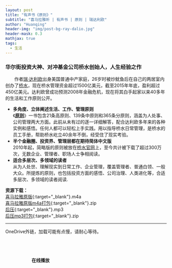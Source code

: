 ```yaml
---
layout: post
title: "有声书《原则》"
subtitle: "喜马拉雅听 | 有声书 | 原则 | 瑞达利欧"
author: "Huanqing"
header-img: "img/post-bg-ray-dalio.jpg"
header-mask: 0.3
mathjax: true
tags:
  - 生活
---
```


### 华尔街投资大神、对冲基金公司桥水创始人，人生经验之作  
　　作者[瑞·达利欧](https://en.wikipedia.org/wiki/Ray_Dalio)出身美国普通中产家庭，26岁时被炒鱿鱼后在自己的两居室内创办了[桥水](https://en.wikipedia.org/wiki/Bridgewater_Associates)，现在桥水管理资金超过1500亿美元，截至2015年年底，盈利超过450亿美元。达利欧曾成功预测2008年金融危机，现在将其白手起家以来40多年的生活和工作原则公开。

- **多角度、立体阐述生活、工作、管理原则**  
《**[原则](https://www.principles.com/)**》一书包含21条高原则、139条中原则和365条分原则，涵盖为人处事、公司管理两大方面。此前从未有过的逐一详细解答，配合达利欧多年来的各种实例和感悟。任何人都可以轻松上手实践。用以指导桥水日常管理，是桥水的员工手册，帮助桥水屹立40余年不倒，经受住了现实考验。
- **半个金融圈、投资界、管理层都在期待简体中文版**  
2010年起，简略版的原则被放在[桥水官网](https://www.bridgewater.com/)上，至今共计被下载了超过300万次，无数企业、管理者、职场人士争相阅读。
- **适合多层次、多领域的读者**  
从为人处世、理解现实到日常工作、企业管理，覆盖管理者、普通白领、一般大众。所提炼的原则，也包括投资方面的感悟、公司治理、人类进化等，合适多层次、多领域的读者阅读.   

**资源下载：**  
[喜马拉雅原版](https://eduinhk-my.sharepoint.com/:f:/g/personal/huanqing_eduinhk_onmicrosoft_com/EvSBUimSgqNGjQeO9rMe3rEB3SE9EUyodImlXOlzeL7U4A?e=fEvwem){:target="_blank"}.m4a  
[喜马拉雅原版m4a打包](https://onedrive.gimhoy.com/sharepoint/aHR0cHM6Ly9lZHVpbmhrLW15LnNoYXJlcG9pbnQuY29tLzp1Oi9nL3BlcnNvbmFsL2h1YW5xaW5nX2VkdWluaGtfb25taWNyb3NvZnRfY29tL0VmMmRGVFNSU0poUHNneGduMXFwb1pZQnVrZVlUVk14dVZSZGc5cUhuVVRnQ3c/ZT1YZGFIaGY=.zip){:target="_blank"}.zip  
[后压](https://eduinhk-my.sharepoint.com/:f:/g/personal/huanqing_eduinhk_onmicrosoft_com/Eqz8fW0pNjxCj43Teg39cEcBU9kjhdO5ottD2PYMMK3Zww?e=Vu2f3s){:target="_blank"}.mp3  
[后压mp3打包](https://onedrive.gimhoy.com/sharepoint/aHR0cHM6Ly9lZHVpbmhrLW15LnNoYXJlcG9pbnQuY29tLzp1Oi9nL3BlcnNvbmFsL2h1YW5xaW5nX2VkdWluaGtfb25taWNyb3NvZnRfY29tL0VXcWlEckJ2a05CTXI5RlJDbE9vY1RRQmRFbVZCQ3VEblJ1MlVwR3lYMjFTWlE/ZT1XeUJNY3A=.mp3){:target="_blank"}.zip  

------

OneDrive外链，加载可能有点慢，请耐心等待。

<html>
<head>
    <link href="https://cdn.bootcss.com/aplayer/1.10.1/APlayer.min.css" rel="stylesheet">
    <script src="https://cdn.bootcss.com/aplayer/1.10.1/APlayer.min.js"></script>
    <style>
        .demo{width:340px;margin:60px auto 10px auto}
        .demo p{padding:10px 0}
    </style>
</head>
<body>
    <div class="demo">
        <p><strong>在线播放</strong></p>
        <div id="player1">
        </div>
    </div>
    <script>
        var ap = new APlayer
                ({
                  container: document.getElementById('player1'),
                  mini: false,
                  autoplay: false,
                  theme: '#FADFA3',
                  loop: 'all',
                  order: 'random',
                  preload: 'auto',
                  volume: 0.7,
                  mutex: true,
                  listFolded: false,
                  listMaxHeight: 90,
                  audio: [
                      {
                          name: '中文版序',
                          artist: '《原则》',
                          url: 'https://onedrive.gimhoy.com/sharepoint/aHR0cHM6Ly9lZHVpbmhrLW15LnNoYXJlcG9pbnQuY29tLzp1Oi9nL3BlcnNvbmFsL2h1YW5xaW5nX2VkdWluaGtfb25taWNyb3NvZnRfY29tL0VjVExoR1hMdDNkQXZyTWpxeXBSamRzQnRaRF9WUXM2SmxxTEt3VnNXUUVOd0E/ZT1tbGV0NWw=.mp3',
                          cover: 'https://raw.githubusercontent.com/huanqingwu/huanqingwu.github.io/master/img/audio-bg-PRINCIPLES.jpg',
                          theme: '#46718b'
                      },
                      {
                          name: '导言',
                          artist: '《原则》',
                          url: 'https://onedrive.gimhoy.com/sharepoint/aHR0cHM6Ly9lZHVpbmhrLW15LnNoYXJlcG9pbnQuY29tLzp1Oi9nL3BlcnNvbmFsL2h1YW5xaW5nX2VkdWluaGtfb25taWNyb3NvZnRfY29tL0VhVzBUS0dlVXk1TW5odmJva3FFb1A4QnRnWkVMdFIxNHBfcm9qVGhMSWdwV1E/ZT1VbmxBblc=.mp3',
                          cover: 'https://raw.githubusercontent.com/huanqingwu/huanqingwu.github.io/master/img/audio-bg-PRINCIPLES.jpg',
                          theme: '#46718b'
                      },
                      {
                          name: '我的探险召唤（1949—1967年）',
                          artist: '《原则》',
                          url: 'https://onedrive.gimhoy.com/sharepoint/aHR0cHM6Ly9lZHVpbmhrLW15LnNoYXJlcG9pbnQuY29tLzp1Oi9nL3BlcnNvbmFsL2h1YW5xaW5nX2VkdWluaGtfb25taWNyb3NvZnRfY29tL0VWUmFpWDdydERwQmpMSTAwMFJHaTdFQmk3dkxVaE85eEVQVjVYSFJBVkJqeVE/ZT1RczNuZ3Q=.mp3',
                          cover: 'https://raw.githubusercontent.com/huanqingwu/huanqingwu.github.io/master/img/audio-bg-PRINCIPLES.jpg',
                          theme: '#46718b'
                      },
                      {
                          name: '跨越门槛（1967—1979年）（上）',
                          artist: '《原则》',
                          url: 'https://onedrive.gimhoy.com/sharepoint/aHR0cHM6Ly9lZHVpbmhrLW15LnNoYXJlcG9pbnQuY29tLzp1Oi9nL3BlcnNvbmFsL2h1YW5xaW5nX2VkdWluaGtfb25taWNyb3NvZnRfY29tL0VRRlhjcGZ1cXJsR3R1cDRRWXNjTF9FQkVwb3ZWbGNQUlh0eVFPRmxKUkI3Rnc/ZT1odlZncHk=.mp3',
                          cover: 'https://raw.githubusercontent.com/huanqingwu/huanqingwu.github.io/master/img/audio-bg-PRINCIPLES.jpg',
                          theme: '#46718b'
                      },
                      {
                          name: '跨越门槛（1967—1979年）（下）',
                          artist: '《原则》',
                          url: 'https://onedrive.gimhoy.com/sharepoint/aHR0cHM6Ly9lZHVpbmhrLW15LnNoYXJlcG9pbnQuY29tLzp1Oi9nL3BlcnNvbmFsL2h1YW5xaW5nX2VkdWluaGtfb25taWNyb3NvZnRfY29tL0VldXFDNzVBMmVWTm9iXzlIaERiVy1JQllMWjNiZkJuNVF6TnVFRDA1NFlHZHc/ZT1CUmlNRVo=.mp3',
                          cover: 'https://raw.githubusercontent.com/huanqingwu/huanqingwu.github.io/master/img/audio-bg-PRINCIPLES.jpg',
                          theme: '#46718b'
                      },
                      {
                          name: '我的低谷（1979—1982）',
                          artist: '《原则》',
                          url: 'https://onedrive.gimhoy.com/sharepoint/aHR0cHM6Ly9lZHVpbmhrLW15LnNoYXJlcG9pbnQuY29tLzp1Oi9nL3BlcnNvbmFsL2h1YW5xaW5nX2VkdWluaGtfb25taWNyb3NvZnRfY29tL0VmZDhxZGlwQ2t0SGc3WGZCa1IyVTRVQkxidU5pN1Vfc3lXNFU4SW9fcURJcUE/ZT1oeUhveFQ=.mp3',
                          cover: 'https://raw.githubusercontent.com/huanqingwu/huanqingwu.github.io/master/img/audio-bg-PRINCIPLES.jpg',
                          theme: '#46718b'
                      },
                      {
                          name: '我的试炼之路（1983—1994）（上）',
                          artist: '《原则》',
                          url: 'https://onedrive.gimhoy.com/sharepoint/aHR0cHM6Ly9lZHVpbmhrLW15LnNoYXJlcG9pbnQuY29tLzp1Oi9nL3BlcnNvbmFsL2h1YW5xaW5nX2VkdWluaGtfb25taWNyb3NvZnRfY29tL0VmTEJidVYtZHF0QXBHOXI3X2s5aGpjQjZFMU9xa2REVUVsM2ZGbWM4NktOd2c/ZT1FdklkQVU=.mp3',
                          cover: 'https://raw.githubusercontent.com/huanqingwu/huanqingwu.github.io/master/img/audio-bg-PRINCIPLES.jpg',
                          theme: '#46718b'
                      },
                      {
                          name: '我的试炼之路（1983—1994）（中）',
                          artist: '《原则》',
                          url: 'https://onedrive.gimhoy.com/sharepoint/aHR0cHM6Ly9lZHVpbmhrLW15LnNoYXJlcG9pbnQuY29tLzp1Oi9nL3BlcnNvbmFsL2h1YW5xaW5nX2VkdWluaGtfb25taWNyb3NvZnRfY29tL0Vlb2I5Rlk2cnpoTm9FdkJlQ1M5R0swQmhCWFJtU3R2WE9yczR2S3JzYldGN1E/ZT1sQzdVV2Q=.mp3',
                          cover: 'https://raw.githubusercontent.com/huanqingwu/huanqingwu.github.io/master/img/audio-bg-PRINCIPLES.jpg',
                          theme: '#46718b'
                      },
                      {
                          name: '我的试炼之路（1983—1994）（下）',
                          artist: '《原则》',
                          url: 'https://onedrive.gimhoy.com/sharepoint/aHR0cHM6Ly9lZHVpbmhrLW15LnNoYXJlcG9pbnQuY29tLzp1Oi9nL3BlcnNvbmFsL2h1YW5xaW5nX2VkdWluaGtfb25taWNyb3NvZnRfY29tL0VXTDNIaVFHZzVsTGk4bTVCa3BFbGpRQkxnUXJJMkxjVXNCWENtcU5nNlZkSlE/ZT1jaGtiTzI=.mp3',
                          cover: 'https://raw.githubusercontent.com/huanqingwu/huanqingwu.github.io/master/img/audio-bg-PRINCIPLES.jpg',
                          theme: '#46718b'
                      },
                      {
                          name: '终极恩惠（1995—2010）（上）',
                          artist: '《原则》',
                          url: 'https://onedrive.gimhoy.com/sharepoint/aHR0cHM6Ly9lZHVpbmhrLW15LnNoYXJlcG9pbnQuY29tLzp1Oi9nL3BlcnNvbmFsL2h1YW5xaW5nX2VkdWluaGtfb25taWNyb3NvZnRfY29tL0VheTNNSGZzYnMxR2ptdk5ZZ05rSS1RQjVhRWdBN3JqWW5CLXZvQl9jcktLSWc/ZT1wM1lpbGI=.mp3',
                          cover: 'https://raw.githubusercontent.com/huanqingwu/huanqingwu.github.io/master/img/audio-bg-PRINCIPLES.jpg',
                          theme: '#46718b'
                      },
                      {
                          name: '终极恩惠（1995—2010）（下）',
                          artist: '《原则》',
                          url: 'https://onedrive.gimhoy.com/sharepoint/aHR0cHM6Ly9lZHVpbmhrLW15LnNoYXJlcG9pbnQuY29tLzp1Oi9nL3BlcnNvbmFsL2h1YW5xaW5nX2VkdWluaGtfb25taWNyb3NvZnRfY29tL0VhOHo4UDl5UlFsTG1YelE2dGludVFjQnpad3ZuOHJnZHlNSU5qWG5zcnd0MWc/ZT1Bb1dXSWQ=.mp3',
                          cover: 'https://raw.githubusercontent.com/huanqingwu/huanqingwu.github.io/master/img/audio-bg-PRINCIPLES.jpg',
                          theme: '#46718b'
                      },
                      {
                          name: '回报恩惠（2011—2015）（上）',
                          artist: '《原则》',
                          url: 'https://onedrive.gimhoy.com/sharepoint/aHR0cHM6Ly9lZHVpbmhrLW15LnNoYXJlcG9pbnQuY29tLzp1Oi9nL3BlcnNvbmFsL2h1YW5xaW5nX2VkdWluaGtfb25taWNyb3NvZnRfY29tL0VWM3V5Q1VNSVVsTnItS2Zqb0ZfWjVJQjFMUTl0R29nWUZON1l6ZFRyeTZoQlE/ZT0xWGxiWHc=.mp3',
                          cover: 'https://raw.githubusercontent.com/huanqingwu/huanqingwu.github.io/master/img/audio-bg-PRINCIPLES.jpg',
                          theme: '#46718b'
                      },
                      {
                          name: '回报恩惠（2011—2015）（中）',
                          artist: '《原则》',
                          url: 'https://onedrive.gimhoy.com/sharepoint/aHR0cHM6Ly9lZHVpbmhrLW15LnNoYXJlcG9pbnQuY29tLzp1Oi9nL3BlcnNvbmFsL2h1YW5xaW5nX2VkdWluaGtfb25taWNyb3NvZnRfY29tL0VRWDlvRWw5UXRkRnEtaXppeDJYWVdrQjI5dDJNRzlUUVRDdkhKUEswRGthN3c/ZT1wdkJMVTE=.mp3',
                          cover: 'https://raw.githubusercontent.com/huanqingwu/huanqingwu.github.io/master/img/audio-bg-PRINCIPLES.jpg',
                          theme: '#46718b'
                      },
                      {
                          name: '回报恩惠（2011—2015）（下）',
                          artist: '《原则》',
                          url: 'https://onedrive.gimhoy.com/sharepoint/aHR0cHM6Ly9lZHVpbmhrLW15LnNoYXJlcG9pbnQuY29tLzp1Oi9nL3BlcnNvbmFsL2h1YW5xaW5nX2VkdWluaGtfb25taWNyb3NvZnRfY29tL0Vjd3ZySUFTU1pSRnJWbjdtVV9PckRjQkF4aFhrVFBncV9hblNWaDZ1WVlwVHc/ZT1qRWJqVFY=.mp3',
                          cover: 'https://raw.githubusercontent.com/huanqingwu/huanqingwu.github.io/master/img/audio-bg-PRINCIPLES.jpg',
                          theme: '#46718b'
                      },
                      {
                          name: '最后的一年和最大的挑战（2016—2017）',
                          artist: '《原则》',
                          url: 'https://onedrive.gimhoy.com/sharepoint/aHR0cHM6Ly9lZHVpbmhrLW15LnNoYXJlcG9pbnQuY29tLzp1Oi9nL3BlcnNvbmFsL2h1YW5xaW5nX2VkdWluaGtfb25taWNyb3NvZnRfY29tL0VaS0VsaUdkdlhwUGktWlpfR1RFOHJRQnVobUJQR3d2c0VmVVFqRTQ4U3pjNlE/ZT03aWNFS3U=.mp3',
                          cover: 'https://raw.githubusercontent.com/huanqingwu/huanqingwu.github.io/master/img/audio-bg-PRINCIPLES.jpg',
                          theme: '#46718b'
                      },
                      {
                          name: '从更好的层面回顾',
                          artist: '《原则》',
                          url: 'https://onedrive.gimhoy.com/sharepoint/aHR0cHM6Ly9lZHVpbmhrLW15LnNoYXJlcG9pbnQuY29tLzp1Oi9nL3BlcnNvbmFsL2h1YW5xaW5nX2VkdWluaGtfb25taWNyb3NvZnRfY29tL0VSR0daaGZQWGN0RXNBalRPWUZEVmpBQkQ4ZlBLVUFvckVSekNwclFWUjZ0d0E/ZT1lYXFzZFM=.mp3',
                          cover: 'https://raw.githubusercontent.com/huanqingwu/huanqingwu.github.io/master/img/audio-bg-PRINCIPLES.jpg',
                          theme: '#46718b'
                      },
                      {
                          name: '拥抱现实，应对现实（上）',
                          artist: '《原则》',
                          url: 'https://onedrive.gimhoy.com/sharepoint/aHR0cHM6Ly9lZHVpbmhrLW15LnNoYXJlcG9pbnQuY29tLzp1Oi9nL3BlcnNvbmFsL2h1YW5xaW5nX2VkdWluaGtfb25taWNyb3NvZnRfY29tL0VTVlF0SWZmdUpoSXV2b3J6YWd5YkxJQmxwUjhNdGdTeFVHUlZZa193OVpwRWc/ZT1HbjFKNDE=.mp3',
                          cover: 'https://raw.githubusercontent.com/huanqingwu/huanqingwu.github.io/master/img/audio-bg-PRINCIPLES.jpg',
                          theme: '#46718b'
                      },
                      {
                          name: '拥抱现实，应对现实（下）',
                          artist: '《原则》',
                          url: 'https://onedrive.gimhoy.com/sharepoint/aHR0cHM6Ly9lZHVpbmhrLW15LnNoYXJlcG9pbnQuY29tLzp1Oi9nL3BlcnNvbmFsL2h1YW5xaW5nX2VkdWluaGtfb25taWNyb3NvZnRfY29tL0VmZVBGd1hTN3ZwSm5vLVVqM1loX2JNQmZSRUY1WS1xdkpjcndPenIzRlJ1R3c/ZT1NSFNmN1U=.mp3',
                          cover: 'https://raw.githubusercontent.com/huanqingwu/huanqingwu.github.io/master/img/audio-bg-PRINCIPLES.jpg',
                          theme: '#46718b'
                      },
                      {
                          name: '做到头脑极度开放（上）',
                          artist: '《原则》',
                          url: 'https://onedrive.gimhoy.com/sharepoint/aHR0cHM6Ly9lZHVpbmhrLW15LnNoYXJlcG9pbnQuY29tLzp1Oi9nL3BlcnNvbmFsL2h1YW5xaW5nX2VkdWluaGtfb25taWNyb3NvZnRfY29tL0VWVjhfal9uS2xwQml0NUtiRndNejZFQmhQU05kN3R1ZmxSYUItSC1rZVJ1emc/ZT05R2xEZno=.mp3',
                          cover: 'https://raw.githubusercontent.com/huanqingwu/huanqingwu.github.io/master/img/audio-bg-PRINCIPLES.jpg',
                          theme: '#46718b'
                      },
                      {
                          name: '做到头脑极度开放（中）',
                          artist: '《原则》',
                          url: 'https://onedrive.gimhoy.com/sharepoint/aHR0cHM6Ly9lZHVpbmhrLW15LnNoYXJlcG9pbnQuY29tLzp1Oi9nL3BlcnNvbmFsL2h1YW5xaW5nX2VkdWluaGtfb25taWNyb3NvZnRfY29tL0VaVXg0Mmt0b1o5THJNU3diNTg4LVc0Ql9GQ1BnMXFSQnIzMHdzWUhMRlItTHc/ZT1xZUZXaDc=.mp3',
                          cover: 'https://raw.githubusercontent.com/huanqingwu/huanqingwu.github.io/master/img/audio-bg-PRINCIPLES.jpg',
                          theme: '#46718b'
                      },
                      {
                          name: '做到头脑极度开放（下）',
                          artist: '《原则》',
                          url: 'https://onedrive.gimhoy.com/sharepoint/aHR0cHM6Ly9lZHVpbmhrLW15LnNoYXJlcG9pbnQuY29tLzp1Oi9nL3BlcnNvbmFsL2h1YW5xaW5nX2VkdWluaGtfb25taWNyb3NvZnRfY29tL0VVbENZTjA2RHhaUHRkbVUtQVI5MVpFQjU4ZlBuMnEzMjNZUWNHd25tWkRMSkE/ZT1NWHR1cmc=.mp3',
                          cover: 'https://raw.githubusercontent.com/huanqingwu/huanqingwu.github.io/master/img/audio-bg-PRINCIPLES.jpg',
                          theme: '#46718b'
                      },
                      {
                          name: '理解人与人大不相同（上）',
                          artist: '《原则》',
                          url: 'https://onedrive.gimhoy.com/sharepoint/aHR0cHM6Ly9lZHVpbmhrLW15LnNoYXJlcG9pbnQuY29tLzp1Oi9nL3BlcnNvbmFsL2h1YW5xaW5nX2VkdWluaGtfb25taWNyb3NvZnRfY29tL0VWTUVKNnJab1cxS2ozcmdLX25TWjlJQlN4eEhOTHFfbnEzVmRnd3hmUTJtQXc/ZT0ybnN5QkU=.mp3',
                          cover: 'https://raw.githubusercontent.com/huanqingwu/huanqingwu.github.io/master/img/audio-bg-PRINCIPLES.jpg',
                          theme: '#46718b'
                      },
                      {
                          name: '理解人与人大不相同（中）',
                          artist: '《原则》',
                          url: 'https://onedrive.gimhoy.com/sharepoint/aHR0cHM6Ly9lZHVpbmhrLW15LnNoYXJlcG9pbnQuY29tLzp1Oi9nL3BlcnNvbmFsL2h1YW5xaW5nX2VkdWluaGtfb25taWNyb3NvZnRfY29tL0VUMU9rbTFSaUpsRm1QdUI0Ujh4Qld3Qm9LUlJOaGsxTm8tY3VSQnFoU2pLckE/ZT02U2Vib3A=.mp3',
                          cover: 'https://raw.githubusercontent.com/huanqingwu/huanqingwu.github.io/master/img/audio-bg-PRINCIPLES.jpg',
                          theme: '#46718b'
                      },
                      {
                          name: '理解人与人大不相同（下）',
                          artist: '《原则》',
                          url: 'https://onedrive.gimhoy.com/sharepoint/aHR0cHM6Ly9lZHVpbmhrLW15LnNoYXJlcG9pbnQuY29tLzp1Oi9nL3BlcnNvbmFsL2h1YW5xaW5nX2VkdWluaGtfb25taWNyb3NvZnRfY29tL0VZN2V4dzdaQmN4QXZQUXZhMXF1T09RQjQ4N2Ntb2Z1TER6SjR2Y2xTNnFtV2c/ZT1ISHpReW4=.mp3',
                          cover: 'https://raw.githubusercontent.com/huanqingwu/huanqingwu.github.io/master/img/audio-bg-PRINCIPLES.jpg',
                          theme: '#46718b'
                      },
                      {
                          name: '学习如何有效决策（上）',
                          artist: '《原则》',
                          url: 'https://onedrive.gimhoy.com/sharepoint/aHR0cHM6Ly9lZHVpbmhrLW15LnNoYXJlcG9pbnQuY29tLzp1Oi9nL3BlcnNvbmFsL2h1YW5xaW5nX2VkdWluaGtfb25taWNyb3NvZnRfY29tL0VTWTBEOGtjTFBGTGtrRVl2dG9aNXVVQjlObEs4cld6R1ZLaS1iUTI0TDhiVHc/ZT0wV2NBZjk=.mp3',
                          cover: 'https://raw.githubusercontent.com/huanqingwu/huanqingwu.github.io/master/img/audio-bg-PRINCIPLES.jpg',
                          theme: '#46718b'
                      },
                      {
                          name: '学习如何有效决策（下）',
                          artist: '《原则》',
                          url: 'https://onedrive.gimhoy.com/sharepoint/aHR0cHM6Ly9lZHVpbmhrLW15LnNoYXJlcG9pbnQuY29tLzp1Oi9nL3BlcnNvbmFsL2h1YW5xaW5nX2VkdWluaGtfb25taWNyb3NvZnRfY29tL0VZeGppSE1rZmRWTnJLZTdFeHdHejd3QlBHbWdNSEVQY19GaFRZU1cwT0x5UFE/ZT1pNVlGVko=.mp3',
                          cover: 'https://raw.githubusercontent.com/huanqingwu/huanqingwu.github.io/master/img/audio-bg-PRINCIPLES.jpg',
                          theme: '#46718b'
                      },
                      {
                          name: '生活原则总结',
                          artist: '《原则》',
                          url: 'https://onedrive.gimhoy.com/sharepoint/aHR0cHM6Ly9lZHVpbmhrLW15LnNoYXJlcG9pbnQuY29tLzp1Oi9nL3BlcnNvbmFsL2h1YW5xaW5nX2VkdWluaGtfb25taWNyb3NvZnRfY29tL0VTSExfdHpvSy1CQ3RoaDA5N1RoQ2p3QnRncUtodzRwSVR4SGU2YlctNFE3dEE/ZT1TQW5JbHA=.mp3',
                          cover: 'https://raw.githubusercontent.com/huanqingwu/huanqingwu.github.io/master/img/audio-bg-PRINCIPLES.jpg',
                          theme: '#46718b'
                      },
                      {
                          name: '工作原则概要与列表（上）',
                          artist: '《原则》',
                          url: 'https://onedrive.gimhoy.com/sharepoint/aHR0cHM6Ly9lZHVpbmhrLW15LnNoYXJlcG9pbnQuY29tLzp1Oi9nL3BlcnNvbmFsL2h1YW5xaW5nX2VkdWluaGtfb25taWNyb3NvZnRfY29tL0VRV2xQblNjeHZoSHRIQVZKU1M0SnBrQkdaemFnVzZfdjhfM1NycnNRaVdMMVE/ZT12ZGoxd0o=.mp3',
                          cover: 'https://raw.githubusercontent.com/huanqingwu/huanqingwu.github.io/master/img/audio-bg-PRINCIPLES.jpg',
                          theme: '#46718b'
                      },
                      {
                          name: '工作原则概要与列表（下）',
                          artist: '《原则》',
                          url: 'https://onedrive.gimhoy.com/sharepoint/aHR0cHM6Ly9lZHVpbmhrLW15LnNoYXJlcG9pbnQuY29tLzp1Oi9nL3BlcnNvbmFsL2h1YW5xaW5nX2VkdWluaGtfb25taWNyb3NvZnRfY29tL0VielA4aVhyeU9oQ3JtajdiaWh3TnZnQlptY25sZXY3N2NxVjFIQWhVVTZvMmc/ZT1PZ2Q1eW4=.mp3',
                          cover: 'https://raw.githubusercontent.com/huanqingwu/huanqingwu.github.io/master/img/audio-bg-PRINCIPLES.jpg',
                          theme: '#46718b'
                      },
                      {
                          name: '相信极度求真和极度透明',
                          artist: '《原则》',
                          url: 'https://onedrive.gimhoy.com/sharepoint/aHR0cHM6Ly9lZHVpbmhrLW15LnNoYXJlcG9pbnQuY29tLzp1Oi9nL3BlcnNvbmFsL2h1YW5xaW5nX2VkdWluaGtfb25taWNyb3NvZnRfY29tL0Vmd3hDV0VtaHNwRWtBMjVzTHc3QkdZQkctQmpCdERhNGV6ZFJxRkJZckZZY0E/ZT1aUDJnelI=.mp3',
                          cover: 'https://raw.githubusercontent.com/huanqingwu/huanqingwu.github.io/master/img/audio-bg-PRINCIPLES.jpg',
                          theme: '#46718b'
                      },
                      {
                          name: '做有意义的工作，发展有意义的人际关系',
                          artist: '《原则》',
                          url: 'https://onedrive.gimhoy.com/sharepoint/aHR0cHM6Ly9lZHVpbmhrLW15LnNoYXJlcG9pbnQuY29tLzp1Oi9nL3BlcnNvbmFsL2h1YW5xaW5nX2VkdWluaGtfb25taWNyb3NvZnRfY29tL0VaWEVPTVk3OTgxSXNhVkNBamVWV0RZQm9iQ0xrMy16V0dNX0lDWDFsbTFpMWc/ZT11a2c4anI=.mp3',
                          cover: 'https://raw.githubusercontent.com/huanqingwu/huanqingwu.github.io/master/img/audio-bg-PRINCIPLES.jpg',
                          theme: '#46718b'
                      },
                      {
                          name: '打造允许犯错，但不容忍罔顾教训、一错再错的文化',
                          artist: '《原则》',
                          url: 'https://onedrive.gimhoy.com/sharepoint/aHR0cHM6Ly9lZHVpbmhrLW15LnNoYXJlcG9pbnQuY29tLzp1Oi9nL3BlcnNvbmFsL2h1YW5xaW5nX2VkdWluaGtfb25taWNyb3NvZnRfY29tL0VVakxWbWMzMGw5Rm80eV9TWXJXU3RVQjZGeTVEZXZMc3UxWWUtekV4THpubnc/ZT1KenpNVXQ=.mp3',
                          cover: 'https://raw.githubusercontent.com/huanqingwu/huanqingwu.github.io/master/img/audio-bg-PRINCIPLES.jpg',
                          theme: '#46718b'
                      },
                      {
                          name: '求取共识并坚持',
                          artist: '《原则》',
                          url: 'https://onedrive.gimhoy.com/sharepoint/aHR0cHM6Ly9lZHVpbmhrLW15LnNoYXJlcG9pbnQuY29tLzp1Oi9nL3BlcnNvbmFsL2h1YW5xaW5nX2VkdWluaGtfb25taWNyb3NvZnRfY29tL0ViUzJLUGhFRExST3VicWg3aU43WWVrQmxSc1dDa0NlLVlIcHREWkF0RWsyQUE/ZT03QmhlTXA=.mp3',
                          cover: 'https://raw.githubusercontent.com/huanqingwu/huanqingwu.github.io/master/img/audio-bg-PRINCIPLES.jpg',
                          theme: '#46718b'
                      },
                      {
                          name: '做决策时要从观点的可信度出发',
                          artist: '《原则》',
                          url: 'https://onedrive.gimhoy.com/sharepoint/aHR0cHM6Ly9lZHVpbmhrLW15LnNoYXJlcG9pbnQuY29tLzp1Oi9nL3BlcnNvbmFsL2h1YW5xaW5nX2VkdWluaGtfb25taWNyb3NvZnRfY29tL0VjemQteTF1aUNaQW5VX084alluS2VBQlA3MTk5UWRzT2JpbnRzem5UODFjSnc/ZT1MY2VBWGQ=.mp3',
                          cover: 'https://raw.githubusercontent.com/huanqingwu/huanqingwu.github.io/master/img/audio-bg-PRINCIPLES.jpg',
                          theme: '#46718b'
                      },
                      {
                          name: '知道如何超越分歧',
                          artist: '《原则》',
                          url: 'https://onedrive.gimhoy.com/sharepoint/aHR0cHM6Ly9lZHVpbmhrLW15LnNoYXJlcG9pbnQuY29tLzp1Oi9nL3BlcnNvbmFsL2h1YW5xaW5nX2VkdWluaGtfb25taWNyb3NvZnRfY29tL0Vld1JLT2h0WGRoR3AycVNlSG9KVHVVQnVkWjBzcFpub2VSTVZIMUdPb1lYYXc/ZT0xaVdsWjA=.mp3',
                          cover: 'https://raw.githubusercontent.com/huanqingwu/huanqingwu.github.io/master/img/audio-bg-PRINCIPLES.jpg',
                          theme: '#46718b'
                      },
                      {
                          name: '比做什么事更重要的是找对做事的人',
                          artist: '《原则》',
                          url: 'https://onedrive.gimhoy.com/sharepoint/aHR0cHM6Ly9lZHVpbmhrLW15LnNoYXJlcG9pbnQuY29tLzp1Oi9nL3BlcnNvbmFsL2h1YW5xaW5nX2VkdWluaGtfb25taWNyb3NvZnRfY29tL0VTdDVoWUd3cVhoRHJ5VlBoNnRoUGNjQkRrYjI3YTlHZnlpM25PYlNSNzdIbUE/ZT11ZlBUc3E=.mp3',
                          cover: 'https://raw.githubusercontent.com/huanqingwu/huanqingwu.github.io/master/img/audio-bg-PRINCIPLES.jpg',
                          theme: '#46718b'
                      },
                      {
                          name: '要用对人，因为用人不当的代价高昂',
                          artist: '《原则》',
                          url: 'https://onedrive.gimhoy.com/sharepoint/aHR0cHM6Ly9lZHVpbmhrLW15LnNoYXJlcG9pbnQuY29tLzp1Oi9nL3BlcnNvbmFsL2h1YW5xaW5nX2VkdWluaGtfb25taWNyb3NvZnRfY29tL0VWUC01SU5NQ3BaSW4xSHRBSUh1cjJNQndrVjZ1TU9GQjZtYmlPSWZlRUdhWXc/ZT1lYVF3UGs=.mp3',
                          cover: 'https://raw.githubusercontent.com/huanqingwu/huanqingwu.github.io/master/img/audio-bg-PRINCIPLES.jpg',
                          theme: '#46718b'
                      },
                      {
                          name: '持续培训、测试、评估和调配员工（上）',
                          artist: '《原则》',
                          url: 'https://onedrive.gimhoy.com/sharepoint/aHR0cHM6Ly9lZHVpbmhrLW15LnNoYXJlcG9pbnQuY29tLzp1Oi9nL3BlcnNvbmFsL2h1YW5xaW5nX2VkdWluaGtfb25taWNyb3NvZnRfY29tL0ViVXpiazEybkpkQnJqZEJRZDdBRnJNQlQ3ZG5mVUlQUlZpWFQ0ZUFldUFLeFE/ZT1lMmJWcGs=.mp3',
                          cover: 'https://raw.githubusercontent.com/huanqingwu/huanqingwu.github.io/master/img/audio-bg-PRINCIPLES.jpg',
                          theme: '#46718b'
                      },
                      {
                          name: '持续培训、测试、评估和调配员工（下）',
                          artist: '《原则》',
                          url: 'https://onedrive.gimhoy.com/sharepoint/aHR0cHM6Ly9lZHVpbmhrLW15LnNoYXJlcG9pbnQuY29tLzp1Oi9nL3BlcnNvbmFsL2h1YW5xaW5nX2VkdWluaGtfb25taWNyb3NvZnRfY29tL0Viby1FLXNSNnVGSGloRUllcmRIb0hFQm9uUGNOeWpyUWE1SUpuZkNzMWsybVE/ZT1naVJYYVk=.mp3',
                          cover: 'https://raw.githubusercontent.com/huanqingwu/huanqingwu.github.io/master/img/audio-bg-PRINCIPLES.jpg',
                          theme: '#46718b'
                      },
                      {
                          name: '像操作一部机器那样进行管理以实现目标（上）',
                          artist: '《原则》',
                          url: 'https://eduinhk-my.sharepoint.com/:u:/g/personal/huanqing_eduinhk_onmicrosoft_com/EdafoXy7GGRIscrIlHXmHAcB5OKoCEfnVMwTxCZYunPAJQ?e=KzQgVa',
                          cover: 'https://raw.githubusercontent.com/huanqingwu/huanqingwu.github.io/master/img/audio-bg-PRINCIPLES.jpg',
                          theme: '#46718b'
                      },
                      {
                          name: '像操作一部机器那样进行管理以实现目标（下）',
                          artist: '《原则》',
                          url: 'https://onedrive.gimhoy.com/sharepoint/aHR0cHM6Ly9lZHVpbmhrLW15LnNoYXJlcG9pbnQuY29tLzp1Oi9nL3BlcnNvbmFsL2h1YW5xaW5nX2VkdWluaGtfb25taWNyb3NvZnRfY29tL0VSRTU3RTl5OGVaUHMxN0toYlZ6T21ZQnY2SzJWTUY4NXpiOFFzRU5VVjZPenc/ZT1iYk05UDY=.mp3',
                          cover: 'https://raw.githubusercontent.com/huanqingwu/huanqingwu.github.io/master/img/audio-bg-PRINCIPLES.jpg',
                          theme: '#46718b'
                      },
                      {
                          name: '发现问题，不容忍问题',
                          artist: '《原则》',
                          url: 'https://onedrive.gimhoy.com/sharepoint/aHR0cHM6Ly9lZHVpbmhrLW15LnNoYXJlcG9pbnQuY29tLzp1Oi9nL3BlcnNvbmFsL2h1YW5xaW5nX2VkdWluaGtfb25taWNyb3NvZnRfY29tL0VVRGsyc3VCYm94Rmdpc3RyT29lV25RQi03SWIzUUVFdXVQdnh1Z2xlUzRpbXc/ZT1oSW9zRmQ=.mp3',
                          cover: 'https://raw.githubusercontent.com/huanqingwu/huanqingwu.github.io/master/img/audio-bg-PRINCIPLES.jpg',
                          theme: '#46718b'
                      },
                      {
                          name: '诊断问题，探究根源',
                          artist: '《原则》',
                          url: 'https://onedrive.gimhoy.com/sharepoint/aHR0cHM6Ly9lZHVpbmhrLW15LnNoYXJlcG9pbnQuY29tLzp1Oi9nL3BlcnNvbmFsL2h1YW5xaW5nX2VkdWluaGtfb25taWNyb3NvZnRfY29tL0VTYURlT2pqVTB4TGhiVWhsNEtsWkdnQmN3SWt0TF84clBiaDZ2V0JUTy1IN1E/ZT0wVlhzSGg=.mp3',
                          cover: 'https://raw.githubusercontent.com/huanqingwu/huanqingwu.github.io/master/img/audio-bg-PRINCIPLES.jpg',
                          theme: '#46718b'
                      },
                      {
                          name: '改进机器，解决问题（上）',
                          artist: '《原则》',
                          url: 'https://onedrive.gimhoy.com/sharepoint/aHR0cHM6Ly9lZHVpbmhrLW15LnNoYXJlcG9pbnQuY29tLzp1Oi9nL3BlcnNvbmFsL2h1YW5xaW5nX2VkdWluaGtfb25taWNyb3NvZnRfY29tL0VmZVNJVUlzZHVkR2dkbmszY2ZwaHpRQlZBenZ5dmFPQk04YlVlelN3M092Nnc/ZT1ybFpIbUo=.mp3',
                          cover: 'https://raw.githubusercontent.com/huanqingwu/huanqingwu.github.io/master/img/audio-bg-PRINCIPLES.jpg',
                          theme: '#46718b'
                      },
                      {
                          name: '改进机器，解决问题（下）',
                          artist: '《原则》',
                          url: 'https://onedrive.gimhoy.com/sharepoint/aHR0cHM6Ly9lZHVpbmhrLW15LnNoYXJlcG9pbnQuY29tLzp1Oi9nL3BlcnNvbmFsL2h1YW5xaW5nX2VkdWluaGtfb25taWNyb3NvZnRfY29tL0VUNXFRY2VzUlhwR3J2VS1aUmc1ampZQk9XLUlCQjM4ZkJPWGN0TlNOeC1GZXc/ZT1sMllsVG8=.mp3',
                          cover: 'https://raw.githubusercontent.com/huanqingwu/huanqingwu.github.io/master/img/audio-bg-PRINCIPLES.jpg',
                          theme: '#46718b'
                      },
                      {
                          name: '按既定计划行事',
                          artist: '《原则》',
                          url: 'https://onedrive.gimhoy.com/sharepoint/aHR0cHM6Ly9lZHVpbmhrLW15LnNoYXJlcG9pbnQuY29tLzp1Oi9nL3BlcnNvbmFsL2h1YW5xaW5nX2VkdWluaGtfb25taWNyb3NvZnRfY29tL0VVQlpRYW5oRjZ0Q3BzNXQ1bkRMUjN3Qks1aXE5Rkpha3AzSG9QSUhNbEJUWEE/ZT15R1BhNHk=.mp3',
                          cover: 'https://raw.githubusercontent.com/huanqingwu/huanqingwu.github.io/master/img/audio-bg-PRINCIPLES.jpg',
                          theme: '#46718b'
                      },
                      {
                          name: '运用工具和行为准则指导工作',
                          artist: '《原则》',
                          url: 'https://onedrive.gimhoy.com/sharepoint/aHR0cHM6Ly9lZHVpbmhrLW15LnNoYXJlcG9pbnQuY29tLzp1Oi9nL3BlcnNvbmFsL2h1YW5xaW5nX2VkdWluaGtfb25taWNyb3NvZnRfY29tL0VmcWV0TUlaXzVwQW1RWnFVb1JvWEVnQnBCVld4cXlLbmcyNUZRaU13a1lpR0E/ZT1RRFk5UEE=.mp3',
                          cover: 'https://raw.githubusercontent.com/huanqingwu/huanqingwu.github.io/master/img/audio-bg-PRINCIPLES.jpg',
                          theme: '#46718b'
                      },
                      {
                          name: '千万别忽视了公司治理',
                          artist: '《原则》',
                          url: 'https://onedrive.gimhoy.com/sharepoint/aHR0cHM6Ly9lZHVpbmhrLW15LnNoYXJlcG9pbnQuY29tLzp1Oi9nL3BlcnNvbmFsL2h1YW5xaW5nX2VkdWluaGtfb25taWNyb3NvZnRfY29tL0VZZzNwVXZhR2ZORGcxMG9GblFFeWJNQmY5OTZPVVVIbWxORURmQTNXZi03UVE/ZT1seGNod3k=.mp3',
                          cover: 'https://raw.githubusercontent.com/huanqingwu/huanqingwu.github.io/master/img/audio-bg-PRINCIPLES.jpg',
                          theme: '#46718b'
                      },
                      {
                          name: '结语及附录',
                          artist: '《原则》',
                          url: 'https://onedrive.gimhoy.com/sharepoint/aHR0cHM6Ly9lZHVpbmhrLW15LnNoYXJlcG9pbnQuY29tLzp1Oi9nL3BlcnNvbmFsL2h1YW5xaW5nX2VkdWluaGtfb25taWNyb3NvZnRfY29tL0VZdVl6ejF4QVhCSW1qNEFYNmRPTXJrQksxMmNuZnBVNF8tVGs0a1djQktxdGc/ZT1EYTY4V1Q=.mp3',
                          cover: 'https://raw.githubusercontent.com/huanqingwu/huanqingwu.github.io/master/img/audio-bg-PRINCIPLES.jpg',
                          theme: '#46718b'
                      },

                  ]
                });
        ap.init();
    </script>
</body>
